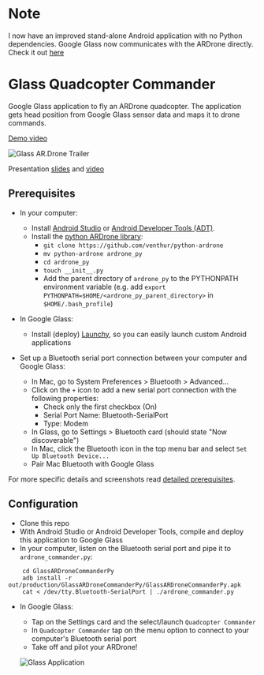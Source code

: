 Note
====
I now have an improved stand-alone Android application with no Python dependencies. Google Glass now communicates with the ARDrone directly. Check it out [here](//github.com/jose-troche/GlassARDroneCommander)

Glass Quadcopter Commander
==========================

Google Glass application to fly an ARDrone quadcopter. 
The application gets head position from Google Glass sensor data and maps it to drone commands.


[Demo video](//www.youtube.com/embed/ZfS2z_Jh82g?rel=0)

![Glass AR.Drone Trailer](http://jose-troche.github.io/GlassARDroneCommanderPy/img/TrailerThumbnailPlay.png)

Presentation [slides](//www.slideshare.net/slideshow/embed_code/26252508) and [video](//www.youtube.com/embed/kPqzPWC3b5A?rel=0)

## Prerequisites
* In your computer:
    * Install [Android Studio](http://developer.android.com/sdk/installing/studio.html) or
      [Android Developer Tools (ADT)](http://developer.android.com/sdk/installing/bundle.html).
    * Install the [python ARDrone library](https://github.com/venthur/python-ardrone):
      * `git clone https://github.com/venthur/python-ardrone`
      * `mv python-ardrone ardrone_py`
      * `cd ardrone_py`
      * `touch __init__.py`
      * Add the parent directory of `ardrone_py` to the PYTHONPATH environment variable 
        (e.g. add `export PYTHONPATH=$HOME/<ardrone_py_parent_directory>` in `$HOME/.bash_profile`)

* In Google Glass:
    * Install (deploy) [Launchy](https://github.com/kaze0/launchy), so you can easily launch
      custom Android applications

* Set up a Bluetooth serial port connection between your computer and Google Glass:
   * In Mac, go to System Preferences > Bluetooth > Advanced... 
   * Click on the `+` icon to add a new serial port connection with the following properties:
      * Check only the first checkbox (On)
      * Serial Port Name: Bluetooth-SerialPort
      * Type: Modem
   * In Glass, go to Settings > Bluetooth card (should state "Now discoverable")
   * In Mac, click the Bluetooth icon in the top menu bar and select `Set Up Bluetooth Device...`
   * Pair Mac Bluetooth with Google Glass

For more specific details and screenshots read [detailed prerequisites](prerequisites.md).

## Configuration
* Clone this repo
* With Android Studio or Android Developer Tools, compile and deploy this application to
Google Glass
* In your computer, listen on the Bluetooth serial port and pipe it to `ardrone_commander.py`:

```
    cd GlassARDroneCommanderPy
    adb install -r out/production/GlassARDroneCommanderPy/GlassARDroneCommanderPy.apk
    cat < /dev/tty.Bluetooth-SerialPort | ./ardrone_commander.py
```
* In Google Glass:
    * Tap on the Settings card and the select/launch `Quadcopter Commander`
    * In `Quadcopter Commander` tap on the menu option to connect to your computer's Bluetooth serial port
    * Take off and pilot your ARDrone!

    ![Glass Application](http://jose-troche.github.io/GlassARDroneCommanderPy/img/GlassApp.png)

